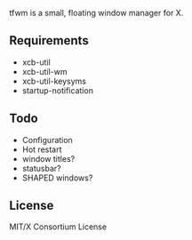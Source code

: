 tfwm is a small, floating window manager for X.

## Requirements
* xcb-util
* xcb-util-wm
* xcb-util-keysyms
* startup-notification

## Todo
* Configuration
* Hot restart
* window titles?
* statusbar?
* SHAPED windows?

## License
MIT/X Consortium License
